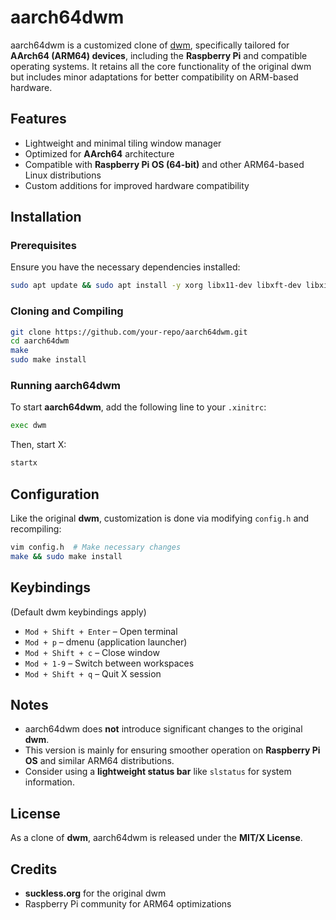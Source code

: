 # aarch64dwm

aarch64dwm is a customized clone of [dwm](https://dwm.suckless.org/), specifically tailored for **AArch64 (ARM64) devices**, including the **Raspberry Pi** and compatible operating systems. It retains all the core functionality of the original dwm but includes minor adaptations for better compatibility on ARM-based hardware.

## Features
- Lightweight and minimal tiling window manager
- Optimized for **AArch64** architecture
- Compatible with **Raspberry Pi OS (64-bit)** and other ARM64-based Linux distributions
- Custom additions for improved hardware compatibility

## Installation

### Prerequisites
Ensure you have the necessary dependencies installed:
```sh
sudo apt update && sudo apt install -y xorg libx11-dev libxft-dev libxinerama-dev
```

### Cloning and Compiling
```sh
git clone https://github.com/your-repo/aarch64dwm.git
cd aarch64dwm
make
sudo make install
```

### Running aarch64dwm
To start **aarch64dwm**, add the following line to your `.xinitrc`:
```sh
exec dwm
```
Then, start X:
```sh
startx
```

## Configuration
Like the original **dwm**, customization is done via modifying `config.h` and recompiling:
```sh
vim config.h  # Make necessary changes
make && sudo make install
```

## Keybindings
(Default dwm keybindings apply)
- `Mod + Shift + Enter` – Open terminal
- `Mod + p` – dmenu (application launcher)
- `Mod + Shift + c` – Close window
- `Mod + 1-9` – Switch between workspaces
- `Mod + Shift + q` – Quit X session

## Notes
- aarch64dwm does **not** introduce significant changes to the original **dwm**.
- This version is mainly for ensuring smoother operation on **Raspberry Pi OS** and similar ARM64 distributions.
- Consider using a **lightweight status bar** like `slstatus` for system information.

## License
As a clone of **dwm**, aarch64dwm is released under the **MIT/X License**.

## Credits
- **suckless.org** for the original dwm
- Raspberry Pi community for ARM64 optimizations



